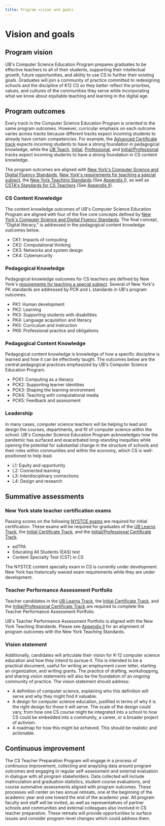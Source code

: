 ```yaml
---
title: Program vision and goals
---
```


# Vision and goals

## Program vision

UB's Computer Science Education Program prepares graduates to be 
effective teachers to all of their students, supporting their 
intellectual growth, future opportunities, and ability to use CS to 
further their existing goals. Graduates will join a community of 
practice committed to redesigning schools and the discipline of K12 CS
so they better reflect the priorities, values, and cultures of the 
communities they serve while incorporating what we know about 
equitable teaching and learning in the digital age. 

## Program outcomes

Every track in the Computer Science Education Program is oriented to the same 
program outcomes. However, curricular emphasis on each outcome varies across tracks 
because different tracks expect incoming students to already have certain competencies.
For example, the [Advanced Certificate track](#advanced-certificate) expects
incoming students to have a strong foundation in pedagogical knowledge, while the 
[UB Teach](#ub-teach-track), [Initial](#initial-certificate-track), 
[Professional](#professional-certificate-track), and 
[Initial/Professional](#initialprofessional-certificate-track) tracks
expect incoming students to have a strong foundation in CS content knowledge. 

The program outcomes are aligned with 
[New York's Computer Science and Digital Fluency Standards](http://www.nysed.gov/common/nysed/files/programs/curriculum-instruction/computer-science-digital-fluency-standards-k-12.pdf), 
[New York's requirements for teaching a special subject](http://www.nysed.gov/college-university-evaluation/general-and-program-specific-requirements-teaching-special-subject), 
the [New York Teaching Standards](https://www.highered.nysed.gov/tcert/pdf/teachingstandards9122011.pdf) (See [Appendix I](#appendix-1-tpap)),
as well as [CSTA's Standards for CS Teachers](https://csteachers.org/page/standards-for-cs-teachers-interactive) (See [Appendix II](#appendix-2-csta)).

### CS Content Knowledge

The content knowledge outcomes of UB's Computer Science Education Program
are aligned with four of the five core concepts defined by 
[New York's Computer Science and Digital Fluency Standards](http://www.nysed.gov/common/nysed/files/programs/curriculum-instruction/computer-science-digital-fluency-standards-k-12.pdf). The final 
concept, "Digital literacy," is addressed in the pedagogical content knowledge 
outcomes below.

- CK1: Impacts of computing
- CK2: Computational thinking
- CK3: Networks and system design
- CK4: Cybersecurity

### Pedagogical Knowledge

Pedagogical knowledge outcomes for CS teachers are defined by New York's 
[requirements for teaching a special subject](http://www.nysed.gov/college-university-evaluation/general-and-program-specific-requirements-teaching-special-subject). 
Several of New York's PK standards are addressed by PCK and L standards in UB's program outcomes.

- PK1: Human development
- PK2: Learning
- PK3: Supporting students with disabilities
- PK4: Language acquisition and literacy
- PK5: Curriculum and instruction
- PK6: Professional practice and obligations

### Pedagogical Content Knowledge

Pedagogical content knowledge is knowledge of how a specific discipline is learned and how it can be 
effectively taught. The outcomes below are the central pedagogical practices emphasized by UB's 
Computer Science Education Program. 

- PCK1: Computing as a literacy
- PCK2: Supporting learner identities
- PCK3: Shaping the learning environment
- PCK4: Teaching with computational media
- PCK5: Feedback and assessment

### Leadership

In many cases, computer science teachers will be helping to lead and design the courses, 
departments, and fit of computer science within the school. UB's Computer Science Education 
Program acknowledges how the pandemic has surfaced and exacerbated 
long-standing inequities while opening the potential for substantial change in the 
structure of schools and their roles within communities and within the economy, 
which CS is well-positioned to help lead. 

- L1: Equity and opportunity
- L2: Connected learning
- L3: Interdisciplinary connections
- L4: Design and research

## Summative assessments

### New York state teacher certification exams

Passing scores on the following [NYSTCE exams](https://www.nystce.nesinc.com/)
are required for initial certification. These exams will be required for graduates of 
the [UB Learns Track](#ub-learns-track), the [Initial Certificate Track](#initial-certificate-track),
and the [Initial/Professional Certificate Track](#initial-professional-certificate-track).

- edTPA
- Educating All Students (EAS) test
- Content Specialty Test (CST) in CS

The NYSTCE content specialty exam in CS is currently under development. New York has historically 
waived exam requirements while they are under development.

### Teacher Performance Assessment Portfolio

Teacher candidates in the
[UB Learns Track](#ub-learns-track), the 
[Initial Certificate Track](#initial-certificate-track), and the 
[Initial/Professional Certificate Track](#initial-professional-certificate-track)
are required to complete the Teacher Performance Assessment Portfolio.

UB's Teacher Performance Assessment Portfolio is aligned with the New York Teaching Standards. 
Please see [Appendix II](#appendix-2-tpap) for an alignment of program outcomes with the 
New York Teaching Standards.

### Vision statement

Additionally, candidates will articulate their vision for K-12 computer science education and 
how they intend to pursue it. This is intended to be a practical document, useful for writing 
an employment cover letter, starting an organization, and writing grants. The practice of 
drafting, workshopping, and sharing vision statements will also be the foundation of an ongoing 
community of practice. The vision statement should address:

- A definition of computer science, explaining who this definition will serve and why they 
  might find it valuable. 
- A design for computer science education, justified in terms of why it is the right design 
  for those it will serve. The scale of the design could vary, from how one CS course might 
  be integrated into a school to how CS could be embedded into a community, a career, or a 
  broader project of activism. 
- A roadmap for how this might be achieved. This should be realistic and actionable. 

## Continuous improvement

The CS Teacher Preparation Program will engage in a process of continuous improvement, 
collecting and anaylzing data around program outcomes and engaging in regular 
self-assessment and external evaluation in dialogue with all program stakeholders. 
Data collected will include matriculation and graduation statistics, student course evaluations,
and course summative assessments aligned with program outcomes. 
These processes will center on two annual retreats, one at the beginning of the academic year
and one toward the end of the academic year. All program faculty and staff will be invited, as well
as representatives of partner schools and communities and external colleagues also involved in 
CS teacher preparation. These retreats will provide opportunities to surface issues and consider 
program-level changes which could address them. 
